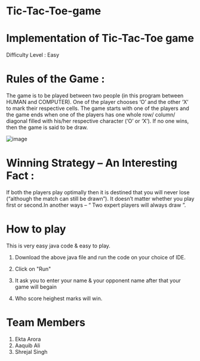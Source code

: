 # Tic-Tac-Toe-game


# Implementation of Tic-Tac-Toe game

Difficulty Level : Easy


# Rules of the Game :

The game is to be played between two people (in this program between HUMAN and COMPUTER).
One of the player chooses ‘O’ and the other ‘X’ to mark their respective cells.
The game starts with one of the players and the game ends when one of the players has one whole row/ column/ diagonal filled with his/her respective character (‘O’ or ‘X’).
If no one wins, then the game is said to be draw.

![image](https://user-images.githubusercontent.com/90129737/137068574-ebe9af7d-6bf1-4249-b4af-fe3b0a503a74.png)

# Winning Strategy – An Interesting Fact :

If both the players play optimally then it is destined that you will never lose (“although the match can still be drawn”). It doesn’t matter whether you play first or second.In another ways – “ Two expert players will always draw ”.

# How to play 
This is very easy java code & easy to play.

1.  Download the above java file and run the code on your choice of IDE.

2. Click on "Run"

3. It ask you to enter your name & your opponent name after that your game will begain 

4. Who score heighest marks will win.

# Team Members
1. Ekta Arora
2. Aaquib Ali
3. Shrejal Singh
